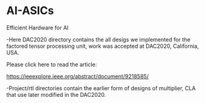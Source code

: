 # AI-ASICs
Efficient Hardware for AI


-Here DAC2020 directory contains the all desigs we implemented for the factored tensor processing unit, work was accepted at DAC2020, California, USA.

Please click here to read the article:

https://ieeexplore.ieee.org/abstract/document/9218585/

-Project/rtl directories contain the earlier form of designs of multiplier, CLA that use later modified in the DAC2020. 


